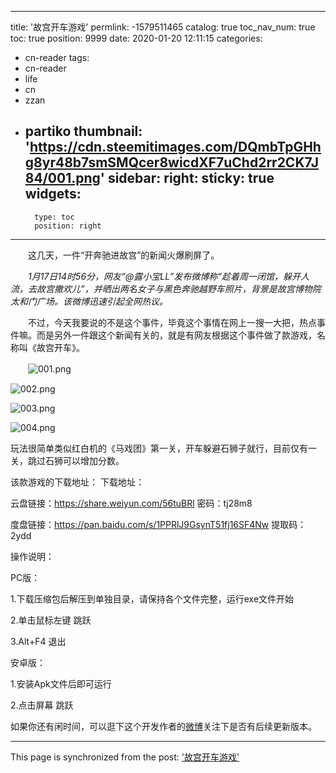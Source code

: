 
---
title: '故宫开车游戏'
permlink: -1579511465
catalog: true
toc_nav_num: true
toc: true
position: 9999
date: 2020-01-20 12:11:15
categories:
- cn-reader
tags:
- cn-reader
- life
- cn
- zzan
- partiko
thumbnail: 'https://cdn.steemitimages.com/DQmbTpGHhg8yr48b7smSMQcer8wicdXF7uChd2rr2CK7J84/001.png'
sidebar:
    right:
        sticky: true
widgets:
    -
        type: toc
        position: right
---


　　这几天，一件“开奔驰进故宫”的新闻火爆刷屏了。

　　*1月17日14时56分，网友“@露小宝LL”发布微博称“趁着周一闭馆，躲开人流，去故宫撒欢儿”，并晒出两名女子与黑色奔驰越野车照片，背景是故宫博物院太和门广场。该微博迅速引起全网热议。*

　　不过，今天我要说的不是这个事件，毕竟这个事情在网上一搜一大把，热点事件嘛。而是另外一件跟这个新闻有关的，就是有网友根据这个事件做了款游戏，名称叫《故宫开车》。

　　![001.png](https://cdn.steemitimages.com/DQmbTpGHhg8yr48b7smSMQcer8wicdXF7uChd2rr2CK7J84/001.png)

![002.png](https://cdn.steemitimages.com/DQmZb2KEgc2ApvwG8bfurQva6vV52QXMLtLRiZVx28RXQwz/002.png)

![003.png](https://cdn.steemitimages.com/DQmarn2RpDRbRkMt4A7eC18rAj3GA85MpeUmhUTyuLY8joT/003.png)

![004.png](https://cdn.steemitimages.com/DQmTqNL6J1KCnPCMLdeKadtqLudbj1Gz9SitaWQieyByuZm/004.png)


玩法很简单类似红白机的《马戏团》第一关，开车躲避石狮子就行，目前仅有一关，跳过石狮可以增加分数。


该款游戏的下载地址：
下载地址：

云盘链接：https://share.weiyun.com/56tuBRl 密码：tj28m8

度盘链接：https://pan.baidu.com/s/1PPRlJ9GsynT51fj16SF4Nw 提取码：2ydd

操作说明：

PC版：

1.下载压缩包后解压到单独目录，请保持各个文件完整，运行exe文件开始

2.单击鼠标左键 跳跃

3.Alt+F4 退出



安卓版：

1.安装Apk文件后即可运行

2.点击屏幕 跳跃

如果你还有闲时间，可以逛下这个开发作者的[微博](https://www.weibo.com/rein1)关注下是否有后续更新版本。

- - -

This page is synchronized from the post: ['故宫开车游戏'](https://steemit.com/@rivalhw/-1579511465)
